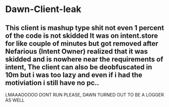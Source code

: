 # Dawn-Client-leak

This client is mashup type shit not even 1 percent of the code is not skidded
It was on intent.store for like couple of minutes but got removed after Nefarious (Intent Owner)
realized that it was skidded and is nowhere near the requirements of intent,
The client can also be deobfuscated in 10m but i was too lazy and even if i had the motiviation
i still have no pc..
---------------------------------------------------------------------------------
LMAAAOOOOO DONT RUN PLEASE, DAWN TURNED OUT TO BE A LOGGER AS WELL
